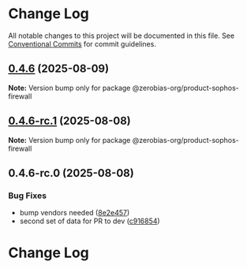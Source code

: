 # Change Log

All notable changes to this project will be documented in this file.
See [Conventional Commits](https://conventionalcommits.org) for commit guidelines.

## [0.4.6](https://github.com/zerobias-org/product/compare/@zerobias-org/product-sophos-firewall@0.4.6-rc.1...@zerobias-org/product-sophos-firewall@0.4.6) (2025-08-09)

**Note:** Version bump only for package @zerobias-org/product-sophos-firewall





## [0.4.6-rc.1](https://github.com/zerobias-org/product/compare/@zerobias-org/product-sophos-firewall@0.4.6-rc.0...@zerobias-org/product-sophos-firewall@0.4.6-rc.1) (2025-08-08)

**Note:** Version bump only for package @zerobias-org/product-sophos-firewall





## 0.4.6-rc.0 (2025-08-08)


### Bug Fixes

* bump vendors needed ([8e2e457](https://github.com/zerobias-org/product/commit/8e2e457e0b5d7141a05e8f2c178bc2854f2b7178))
* second set of data for PR to dev ([c916854](https://github.com/zerobias-org/product/commit/c916854bcf229b1c2042ffdea18472d66a061aaf))





# Change Log

